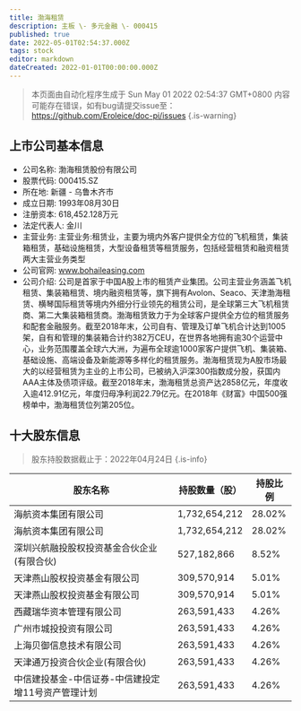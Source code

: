 ```yaml
---
title: 渤海租赁
description: 主板 \- 多元金融 \- 000415
published: true
date: 2022-05-01T02:54:37.000Z
tags: stock
editor: markdown
dateCreated: 2022-01-01T00:00:00.000Z
---
```


> 本页面由自动化程序生成于 Sun May 01 2022 02:54:37 GMT+0800
> 内容可能存在错误，如有bug请提交issue至：https://github.com/Eroleice/doc-pi/issues
{.is-warning}

## 上市公司基本信息
- 公司名称: 渤海租赁股份有限公司
- 股票代码: 000415.SZ
- 所在地: 新疆 - 乌鲁木齐市
- 成立日期: 1993年08月30日
- 注册资本: 618,452.128万元
- 法定代表人: 金川
- 主营业务: 主营业务:租赁业，主要为境内外客户提供全方位的飞机租赁，集装箱租赁，基础设施租赁，大型设备租赁等租赁服务，包括经营租赁和融资租赁两大主营业务类型
- 公司官网: www.bohaileasing.com
- 公司介绍: 公司是首家于中国A股上市的租赁产业集团。公司主营业务涵盖飞机租赁、集装箱租赁、境内融资租赁等，旗下拥有Avolon、Seaco、天津渤海租赁、横琴国际租赁等境内外细分行业领先的租赁公司，是全球第三大飞机租赁商、第二大集装箱租赁商。渤海租赁致力于为全球客户提供全方位的租赁服务和配套金融服务。截至2018年末，公司自有、管理及订单飞机合计达到1005架，自有和管理的集装箱合计约382万CEU，在世界各地拥有逾30个运营中心，业务范围覆盖全球六大洲，为遍布全球逾1000家客户提供飞机、集装箱、基础设施、高端设备及新能源等多样化的租赁服务。渤海租赁现为A股市场最大的以经营租赁为主业的上市公司，已被纳入沪深300指数成分股，获国内AAA主体及债项评级。截至2018年末，渤海租赁总资产达2858亿元，年度收入逾412.91亿元，年度归母净利润22.79亿元。在2018年《财富》中国500强榜单中，渤海租赁位列第205位。


## 十大股东信息
> 股东持股数据截止于：2022年04月24日
{.is-info}

| 股东名称 | 持股数量（股） | 持股比例 |
| --- | --- | --- |
| 海航资本集团有限公司 | 1,732,654,212 | 28.02% |
| 海航资本集团有限公司 | 1,732,654,212 | 28.02% |
| 深圳兴航融投股权投资基金合伙企业(有限合伙) | 527,182,866 | 8.52% |
| 天津燕山股权投资基金有限公司 | 309,570,914 | 5.01% |
| 天津燕山股权投资基金有限公司 | 309,570,914 | 5.01% |
| 西藏瑞华资本管理有限公司 | 263,591,433 | 4.26% |
| 广州市城投投资有限公司 | 263,591,433 | 4.26% |
| 上海贝御信息技术有限公司 | 263,591,433 | 4.26% |
| 天津通万投资合伙企业(有限合伙) | 263,591,433 | 4.26% |
| 中信建投基金-中信证券-中信建投定增11号资产管理计划 | 263,591,433 | 4.26% |




